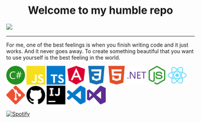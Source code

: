<h1 style="text-align: center">Welcome to my humble repo</h1>
<img  src="https://s.tcdn.co/2bd/b4a/2bdb4af0-4f7c-3cf2-929f-4ad191029913/13.png" width="300px" />

---

For me, one of the best feelings is when you finish writing code and it just works. And it never goes away. To create something beautiful that you want to use yourself is the best feeling in the world.

<img src="SVG/csharp.svg" alt="CHharp Logo" width="50" height="50"/>
<img src="SVG/javascript.svg" alt="JavaScript Logo" width="50" height="50"/> 
<img src="SVG/typescript.svg" alt="Typescript Logo" width="50" height="50"/> 
<img src="SVG/angular.svg" alt="Angular Logo" width="50" height="50"/> 
<img src="SVG/css3.svg" alt="CSS3 Logo" width="50" height="50"/> 
<img src="SVG/html5.svg" alt="HTML5 Logo" width="50" height="50"/> 
<img src="SVG/dot-net.svg" alt=".NET Logo" width="50" height="50"/>
<img src="SVG/node-dot-js.svg" alt="NodeJS Logo" width="50" height="50"/> 
<img src="SVG/react.svg" alt="React Logo" width="50" height="50"/> 
<img src="SVG/git.svg" alt="Git Logo" width="50" height="50"/> 
<img src="SVG/github.svg" alt="GitHub Logo" width="50" height="50"/> 
<img src="SVG/intellijidea.svg" alt="Intellijidea Logo" width="50" height="50"/> 
<img src="SVG/visualstudiocode.svg" alt="Visual studio code Logo" width="50" height="50"/> 
<img src="SVG/visualstudio.svg" alt="Visual studio Logo" width="50" height="50"/>

[![Spotify](https://novatorem-wolfinj.vercel.app/api/spotify)](https://open.spotify.com/user/wolfinj)

<!--
**wolfinj/wolfinj** is a ✨ _special_ ✨ repository because its `README.md` (this file) appears on your GitHub profile.

Here are some ideas to get you started:

- 🔭 I’m currently working on ...
- 🌱 I’m currently learning ...
- 👯 I’m looking to collaborate on ...
- 🤔 I’m looking for help with ...
- 💬 Ask me about ...
- 📫 How to reach me: ...
- 😄 Pronouns: ...
- ⚡ Fun fact: ...
-->

